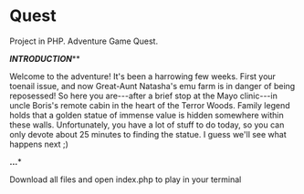 # Quest

Project in PHP. Adventure Game Quest.

*****INTRODUCTION*******

Welcome to the adventure!
It's been a harrowing few weeks. First your toenail issue, and now Great-Aunt Natasha's emu farm is in danger of being reposessed! 
So here you are---after a brief stop at the Mayo clinic---in uncle Boris's remote cabin in the heart of the Terror Woods. 
Family legend holds that a golden statue of immense value is hidden 
somewhere within these walls. Unfortunately, you have a lot of stuff to do today, so you can only devote about 25 minutes to finding the statue. 
I guess we'll see what happens next ;)

**********...***********

Download all files and open index.php to play in your terminal
